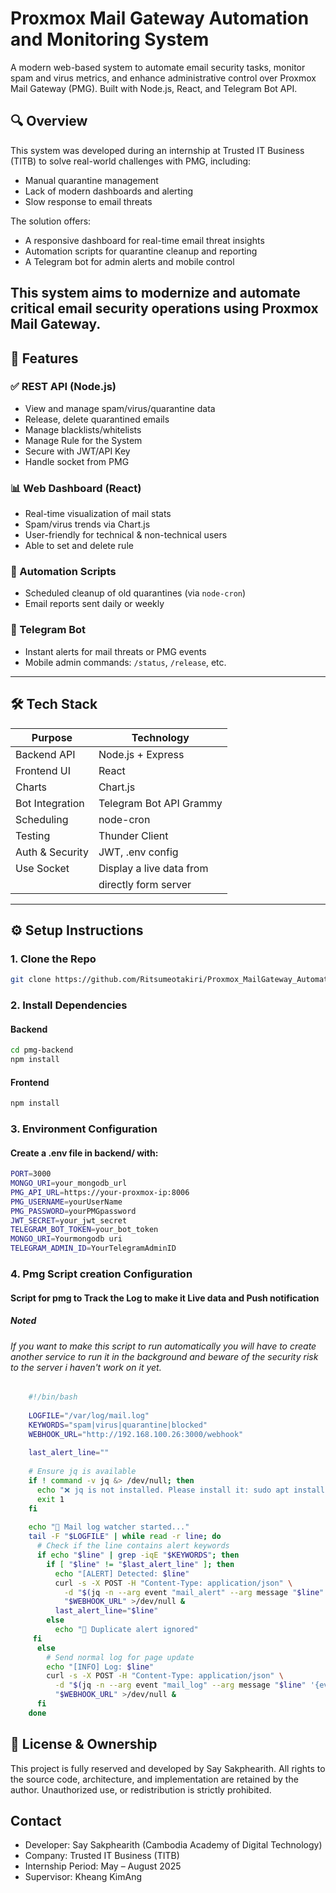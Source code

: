 # Proxmox Mail Gateway Automation and Monitoring System

A modern web-based system to automate email security tasks, monitor spam and virus metrics, and enhance administrative control over Proxmox Mail Gateway (PMG). Built with Node.js, React, and Telegram Bot API.

## 🔍 Overview

This system was developed during an internship at Trusted IT Business (TITB) to solve real-world challenges with PMG, including:

- Manual quarantine management
- Lack of modern dashboards and alerting
- Slow response to email threats

The solution offers:
- A responsive dashboard for real-time email threat insights
- Automation scripts for quarantine cleanup and reporting
- A Telegram bot for admin alerts and mobile control


## This system aims to modernize and automate critical email security operations using Proxmox Mail Gateway.


## 🚀 Features

### ✅ REST API (Node.js)
- View and manage spam/virus/quarantine data
- Release, delete quarantined emails
- Manage blacklists/whitelists
- Manage Rule for the System
- Secure with JWT/API Key
- Handle socket from PMG

### 📊 Web Dashboard (React)
- Real-time visualization of mail stats
- Spam/virus trends via Chart.js
- User-friendly for technical & non-technical users
- Able to set and delete rule

### 🔁 Automation Scripts
- Scheduled cleanup of old quarantines (via `node-cron`)
- Email reports sent daily or weekly

### 🤖 Telegram Bot
- Instant alerts for mail threats or PMG events
- Mobile admin commands: `/status`, `/release`, etc.

---

## 🛠 Tech Stack

| Purpose        | Technology                |
|----------------|----------------------------|
| Backend API    | Node.js + Express          |
| Frontend UI    | React                      |
| Charts         | Chart.js                   |
| Bot Integration| Telegram Bot API Grammy    |
| Scheduling     | node-cron                  |
| Testing        | Thunder Client             |
| Auth & Security| JWT, .env config           |
| Use Socket     | Display a live data from   |
|                |  directly form server      |
---

## ⚙️ Setup Instructions

### 1. Clone the Repo
```bash
git clone https://github.com/Ritsumeotakiri/Proxmox_MailGateway_Automatic_System.git
```
### 2. Install Dependencies
#### Backend
```bash
cd pmg-backend
npm install
```
#### Frontend
```bash
npm install
```
### 3. Environment Configuration
#### Create a .env file in backend/ with:
```bash
PORT=3000
MONGO_URI=your_mongodb_url
PMG_API_URL=https://your-proxmox-ip:8006
PMG_USERNAME=yourUserName
PMG_PASSWORD=yourPMGpassword
JWT_SECRET=your_jwt_secret
TELEGRAM_BOT_TOKEN=your_bot_token
MONGO_URI=Yourmongodb uri
TELEGRAM_ADMIN_ID=YourTelegramAdminID
```
### 4. Pmg Script creation Configuration
#### Script for pmg to Track the Log to make it Live data and Push notification
##### Noted 
###### If you want to make this script to run automatically you will have to create another service to run it in the background and beware of the security risk to the server i haven't work on it yet.
```bash
    #!/bin/bash
    
    LOGFILE="/var/log/mail.log"
    KEYWORDS="spam|virus|quarantine|blocked"
    WEBHOOK_URL="http://192.168.100.26:3000/webhook"
    
    last_alert_line=""
    
    # Ensure jq is available
    if ! command -v jq &> /dev/null; then
      echo "❌ jq is not installed. Please install it: sudo apt install jq"
      exit 1
    fi
    
    echo "📡 Mail log watcher started..."
    tail -F "$LOGFILE" | while read -r line; do
      # Check if the line contains alert keywords
      if echo "$line" | grep -iqE "$KEYWORDS"; then
        if [ "$line" != "$last_alert_line" ]; then
          echo "[ALERT] Detected: $line"
          curl -s -X POST -H "Content-Type: application/json" \
            -d "$(jq -n --arg event "mail_alert" --arg message "$line" '{event: $event, message: $message}')" \
            "$WEBHOOK_URL" >/dev/null &
          last_alert_line="$line"
        else
          echo "🔁 Duplicate alert ignored"
     fi
      else
        # Send normal log for page update
        echo "[INFO] Log: $line"
        curl -s -X POST -H "Content-Type: application/json" \
          -d "$(jq -n --arg event "mail_log" --arg message "$line" '{event: $event, message: $message}')" \
          "$WEBHOOK_URL" >/dev/null &
      fi
    done
```

## 📄 License & Ownership

This project is fully reserved and developed by Say Sakphearith.
All rights to the source code, architecture, and implementation are retained by the author.
Unauthorized use, or redistribution is strictly prohibited.
 

## Contact
- Developer: Say Sakphearith (Cambodia Academy of Digital Technology)
- Company: Trusted IT Business (TITB)
- Internship Period: May – August 2025
- Supervisor: Kheang KimAng




